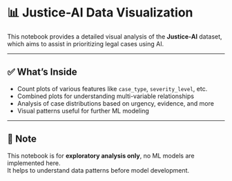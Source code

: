 # 📊 Justice-AI Data Visualization

This notebook provides a detailed visual analysis of the **Justice-AI** dataset, which aims to assist in prioritizing legal cases using AI.

---

## ✅ What’s Inside

- Count plots of various features like `case_type`, `severity_level`, etc.
- Combined plots for understanding multi-variable relationships
- Analysis of case distributions based on urgency, evidence, and more
- Visual patterns useful for further ML modeling

---

## 📌 Note

This notebook is for **exploratory analysis only**, no ML models are implemented here.  
It helps to understand data patterns before model development.
